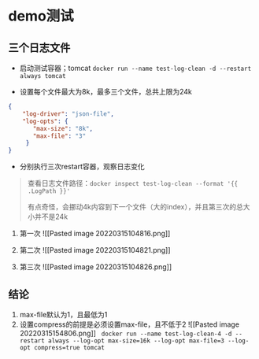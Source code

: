 # demo测试
## 三个日志文件
* 启动测试容器；tomcat
`docker run --name test-log-clean -d --restart always tomcat`

* 设置每个文件最大为8k，最多三个文件，总共上限为24k
```json
{
    "log-driver": "json-file",
    "log-opts": {
       "max-size": "8k",
       "max-file": "3" 
     }
}
```

* 分别执行三次restart容器，观察日志变化
> 查看日志文件路径：`docker inspect test-log-clean --format '{{ .LogPath }}'`
> 
> 有点奇怪，会挪动4k内容到下一个文件（大的index），并且第三次的总大小并不是24k
1. 第一次
![[Pasted image 20220315104816.png]]

2. 第二次
![[Pasted image 20220315104821.png]]

3. 第三次
![[Pasted image 20220315104826.png]]


## 结论
1. max-file默认为1，且最低为1
2. 设置compress的前提是必须设置max-file，且不低于2
![[Pasted image 20220315154806.png]]
` docker run --name test-log-clean-4 -d --restart always --log-opt max-size=16k --log-opt max-file=3 --log-opt compress=true tomcat`